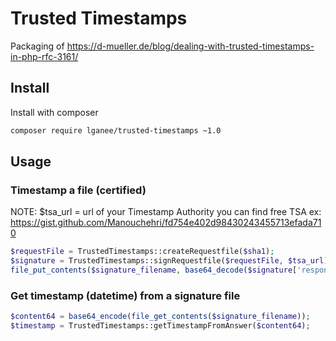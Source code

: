 # Trusted Timestamps

Packaging of https://d-mueller.de/blog/dealing-with-trusted-timestamps-in-php-rfc-3161/

## Install

Install with composer

```bash
composer require lganee/trusted-timestamps ~1.0
```

## Usage

### Timestamp a file (certified)  
NOTE: $tsa_url = url of your Timestamp Authority
you can find free TSA ex: https://gist.github.com/Manouchehri/fd754e402d98430243455713efada710

```php
$requestFile = TrustedTimestamps::createRequestfile($sha1);
$signature = TrustedTimestamps::signRequestfile($requestFile, $tsa_url);
file_put_contents($signature_filename, base64_decode($signature['response_string']));
```

### Get timestamp (datetime) from a signature file

```php
$content64 = base64_encode(file_get_contents($signature_filename));
$timestamp = TrustedTimestamps::getTimestampFromAnswer($content64);
```
